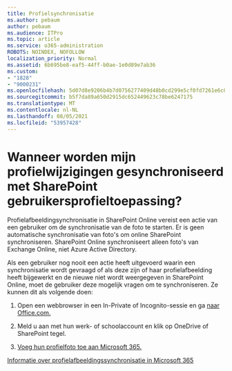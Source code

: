 ```yaml
---
title: Profielsynchronisatie
ms.author: pebaum
author: pebaum
ms.audience: ITPro
ms.topic: article
ms.service: o365-administration
ROBOTS: NOINDEX, NOFOLLOW
localization_priority: Normal
ms.assetid: 6b695be8-eaf5-44ff-b0ae-1e0d89e7ab36
ms.custom:
- "1828"
- "9000231"
ms.openlocfilehash: 5d07d8e9206b4b7d0756277409d48b0cd299e5cf0fd7261e6c0ad75dfe8648f1
ms.sourcegitcommit: b5f7da89a650d2915dc652449623c78be6247175
ms.translationtype: MT
ms.contentlocale: nl-NL
ms.lasthandoff: 08/05/2021
ms.locfileid: "53957428"
---
```

# <a name="when-do-my-profile-changes-sync-to-the-sharepoint-user-profile-application"></a>Wanneer worden mijn profielwijzigingen gesynchroniseerd met SharePoint gebruikersprofieltoepassing?

Profielafbeeldingsynchronisatie in SharePoint Online vereist een actie van een gebruiker om de synchronisatie van de foto te starten. Er is geen automatische synchronisatie van foto's om online SharePoint synchroniseren. SharePoint Online synchroniseert alleen foto's van Exchange Online, niet Azure Active Directory.

Als een gebruiker nog nooit een actie heeft uitgevoerd waarin een synchronisatie wordt gevraagd of als deze zijn of haar profielafbeelding heeft bijgewerkt en de nieuwe niet wordt weergegeven in SharePoint Online, moet de gebruiker deze mogelijk vragen om te synchroniseren. Ze kunnen dit als volgende doen:

1. Open een webbrowser in een In-Private of Incognito-sessie en ga [naar Office.com.](https://www.office.com/)

2. Meld u aan met hun werk- of schoolaccount en klik op OneDrive of SharePoint tegel.

3. [Voeg hun profielfoto toe aan Microsoft 365.](https://support.office.com/article/Add-your-profile-photo-to-Office-365-2eaf93fd-b3f1-43b9-9cdc-bdcd548435b7)

[Informatie over profielafbeeldingssynchronisatie in Microsoft 365](https://support.office.com/article/Information-about-user-profile-synchronization-in-SharePoint-Online-177eb196-5887-43c9-84c3-b98a43d35129)

